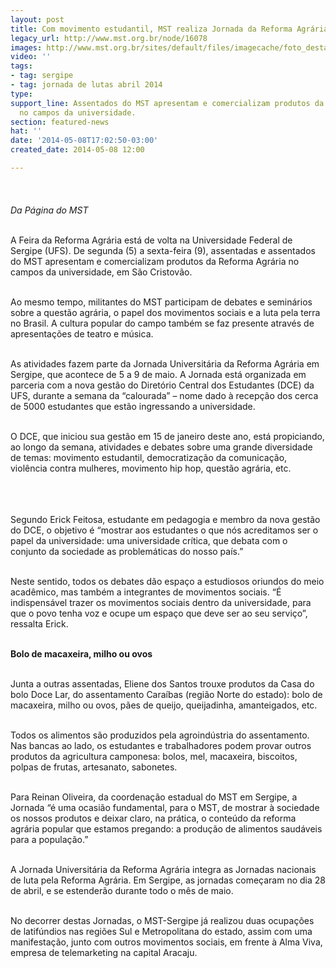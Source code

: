 ```yaml
---
layout: post
title: Com movimento estudantil, MST realiza Jornada da Reforma Agrária na UFS
legacy_url: http://www.mst.org.br/node/16078
images: http://www.mst.org.br/sites/default/files/imagecache/foto_destaque/SE.png
video: ''
tags:
- tag: sergipe
- tag: jornada de lutas abril 2014
type: 
support_line: Assentados do MST apresentam e comercializam produtos da Reforma Agrária
  no campos da universidade.
section: featured-news
hat: ''
date: '2014-05-08T17:02:50-03:00'
created_date: 2014-05-08 12:00

---
```

<p><img style="margin: 10px;" src="http://www.mst.org.br/sites/default/files/SE_0.png" alt=""><br><em><br>Da Página do MST<br><br></em></p><p>A Feira da Reforma Agrária está de volta na Universidade Federal de Sergipe (UFS). De segunda (5) a sexta-feira (9), assentadas e assentados do MST apresentam e comercializam produtos da Reforma Agrária no campos da universidade, em São Cristovão.&nbsp;</p><p><br>Ao mesmo tempo, militantes do MST participam de debates e seminários sobre a questão agrária, o papel dos movimentos sociais e a luta pela terra no Brasil. A cultura popular do campo também se faz presente através de apresentações de teatro e música.</p><p><br>As atividades fazem parte da Jornada Universitária da Reforma Agrária em Sergipe, que acontece de 5 a 9 de maio. A Jornada está organizada em parceria com a nova gestão do Diretório Central dos Estudantes (DCE) da UFS, durante a semana da “calourada” – nome dado à recepção dos cerca de 5000 estudantes que estão ingressando a universidade.</p><p><br>O DCE, que iniciou sua gestão em 15 de janeiro deste ano, está propiciando, ao longo da semana, atividades e debates sobre uma grande diversidade de temas: movimento estudantil, democratização da comunicação, violência contra mulheres, movimento hip hop, questão agrária, etc.</p><p><img style="margin: 10px;" src="http://www.mst.org.br/sites/default/files/see.png" alt=""></p><p><br>Segundo Erick Feitosa, estudante em pedagogia e membro da nova gestão do DCE, o objetivo é “mostrar aos estudantes o que nós acreditamos ser o papel da universidade: uma universidade crítica, que debata com o conjunto da sociedade as problemáticas do nosso país.”&nbsp;</p><p><br>Neste sentido, todos os debates dão espaço a estudiosos oriundos do meio acadêmico, mas também a integrantes de movimentos sociais. “É indispensável trazer os movimentos sociais dentro da universidade, para que o povo tenha voz e ocupe um espaço que deve ser ao seu serviço”, ressalta Erick.</p><p><br><strong>Bolo de macaxeira, milho ou ovos</strong></p><p><br>Junta a outras assentadas, Eliene dos Santos trouxe produtos da Casa do bolo Doce Lar, do assentamento Caraíbas (região Norte do estado): bolo de macaxeira, milho ou ovos, pães de queijo, queijadinha, amanteigados, etc.&nbsp;</p><p><br>Todos os alimentos são produzidos pela agroindústria do assentamento. Nas bancas ao lado, os estudantes e trabalhadores podem provar outros produtos da agricultura camponesa: bolos, mel, macaxeira, biscoitos, polpas de frutas, artesanato, sabonetes.</p><p><br>Para Reinan Oliveira, da coordenação estadual do MST em Sergipe, a Jornada “é uma ocasião fundamental, para o MST, de mostrar à sociedade os nossos produtos e deixar claro, na prática, o conteúdo da reforma agrária popular que estamos pregando: a produção de alimentos saudáveis para a população.”</p><p><br>A Jornada Universitária da Reforma Agrária integra as Jornadas nacionais de luta pela Reforma Agrária. Em Sergipe, as jornadas começaram no dia 28 de abril, e se estenderão durante todo o mês de maio.&nbsp;</p><p><br>No decorrer destas Jornadas, o MST-Sergipe já realizou duas ocupações de latifúndios nas regiões Sul e Metropolitana do estado, assim com uma manifestação, junto com outros movimentos sociais, em frente à Alma Viva, empresa de telemarketing na capital Aracaju.</p>
